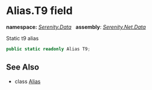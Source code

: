 # Alias.T9 field
**namespace:** *[Serenity.Data](../../README.md#serenity.data-namespace)*   **assembly**: *[Serenity.Net.Data](../../README.md)*

Static t9 alias

```csharp
public static readonly Alias T9;
```

## See Also

* class [Alias](../Alias.md)